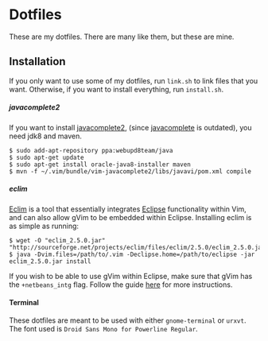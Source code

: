 Dotfiles
===========

These are my dotfiles. There are many like them, but these are mine.

Installation
--------------
If you only want to use some of my dotfiles, run `link.sh` to link files that you want.
Otherwise, if you want to install everything, run `install.sh`.

##### javacomplete2

If you want to install [javacomplete2](https://github.com/artur-shaik/vim-javacomplete2), (since [javacomplete](http://www.vim.org/scripts/script.php?script_id=1785) is outdated), you need jdk8 and maven.

```
$ sudo add-apt-repository ppa:webupd8team/java
$ sudo apt-get update
$ sudo apt-get install oracle-java8-installer maven
$ mvn -f ~/.vim/bundle/vim-javacomplete2/libs/javavi/pom.xml compile
```
##### eclim

[Eclim](http://eclim.org/) is a tool that essentially integrates [Eclipse](https://eclipse.org/)
functionality within Vim, and can also allow gVim to be embedded within Eclipse.
Installing eclim is as simple as running:

```
$ wget -O "eclim_2.5.0.jar" "http://sourceforge.net/projects/eclim/files/eclim/2.5.0/eclim_2.5.0.jar/download"
$ java -Dvim.files=/path/to/.vim -Declipse.home=/path/to/eclipse -jar eclim_2.5.0.jar install
```
If you wish to be able to use gVim within Eclipse, make sure that gVim has the `+netbeans_intg` flag.
Follow the guide [here](http://eclim.org/eclimd.html#gvim-embedded) for more instructions.

#### Terminal

These dotfiles are meant to be used with either `gnome-terminal` or `urxvt`.
The font used is `Droid Sans Mono for Powerline Regular`.
